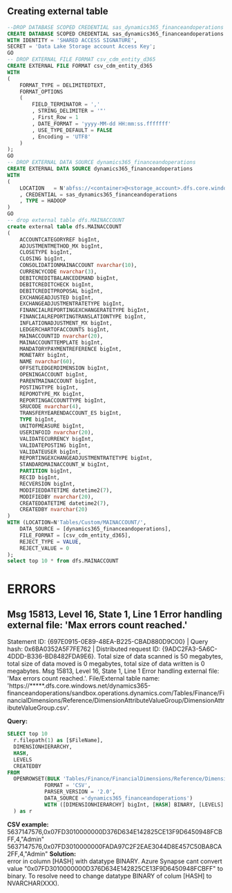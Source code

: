 ## Creating external table
```SQL
--DROP DATABASE SCOPED CREDENTIAL sas_dynamics365_financeandoperations
CREATE DATABASE SCOPED CREDENTIAL sas_dynamics365_financeandoperations
WITH IDENTITY = 'SHARED ACCESS SIGNATURE', 
SECRET = 'Data Lake Storage account Access Key';
GO
-- DROP EXTERNAL FILE FORMAT csv_cdm_entity_d365
CREATE EXTERNAL FILE FORMAT csv_cdm_entity_d365
WITH 
(  
    FORMAT_TYPE = DELIMITEDTEXT,
    FORMAT_OPTIONS 
    (     
        FIELD_TERMINATOR = ','
        , STRING_DELIMITER = '"'
        , First_Row = 1
        , DATE_FORMAT = 'yyyy-MM-dd HH:mm:ss.fffffff'
        , USE_TYPE_DEFAULT = FALSE 
        , Encoding = 'UTF8'
    )
);
GO
-- DROP EXTERNAL DATA SOURCE dynamics365_financeandoperations
CREATE EXTERNAL DATA SOURCE dynamics365_financeandoperations
WITH 
(    
    LOCATION   = N'abfss://<container>@<storage_account>.dfs.core.windows.net'
    , CREDENTIAL = sas_dynamics365_financeandoperations
    , TYPE = HADOOP 
)
GO
-- drop external table dfs.MAINACCOUNT
create external table dfs.MAINACCOUNT
(
    ACCOUNTCATEGORYREF bigInt, 
    ADJUSTMENTMETHOD_MX bigInt, 
    CLOSETYPE bigInt, 
    CLOSING bigInt, 
    CONSOLIDATIONMAINACCOUNT nvarchar(10), 
    CURRENCYCODE nvarchar(3), 
    DEBITCREDITBALANCEDEMAND bigInt, 
    DEBITCREDITCHECK bigInt, 
    DEBITCREDITPROPOSAL bigInt, 
    EXCHANGEADJUSTED bigInt, 
    EXCHANGEADJUSTMENTRATETYPE bigInt, 
    FINANCIALREPORTINGEXCHANGERATETYPE bigInt, 
    FINANCIALREPORTINGTRANSLATIONTYPE bigInt, 
    INFLATIONADJUSTMENT_MX bigInt,
    LEDGERCHARTOFACCOUNTS bigInt, 
    MAINACCOUNTID nvarchar(20), 
    MAINACCOUNTTEMPLATE bigInt, 
    MANDATORYPAYMENTREFERENCE bigInt, 
    MONETARY bigInt, 
    NAME nvarchar(60), 
    OFFSETLEDGERDIMENSION bigInt, 
    OPENINGACCOUNT bigInt, 
    PARENTMAINACCOUNT bigInt, 
    POSTINGTYPE bigInt, 
    REPOMOTYPE_MX bigInt, 
    REPORTINGACCOUNTTYPE bigInt, 
    SRUCODE nvarchar(4), 
    TRANSFERYEARENDACCOUNT_ES bigInt, 
    TYPE bigInt, 
    UNITOFMEASURE bigInt, 
    USERINFOID nvarchar(20), 
    VALIDATECURRENCY bigInt, 
    VALIDATEPOSTING bigInt, 
    VALIDATEUSER bigInt, 
    REPORTINGEXCHANGEADJUSTMENTRATETYPE bigInt, 
    STANDARDMAINACCOUNT_W bigInt, 
    PARTITION bigInt, 
    RECID bigInt, 
    RECVERSION bigInt, 
    MODIFIEDDATETIME datetime2(7), 
    MODIFIEDBY nvarchar(20), 
    CREATEDDATETIME datetime2(7), 
    CREATEDBY nvarchar(20)
)
WITH (LOCATION=N'Tables/Custom/MAINACCOUNT/',
    DATA_SOURCE = [dynamics365_financeandoperations],  
    FILE_FORMAT = [csv_cdm_entity_d365],
    REJECT_TYPE = VALUE,
    REJECT_VALUE = 0
);
select top 10 * from dfs.MAINACCOUNT 
```



# ERRORS
## Msg 15813, Level 16, State 1, Line 1 Error handling external file: 'Max errors count reached.'
Statement ID: {697E0915-0E89-48EA-B225-CBAD880D9C00} | Query hash: 0x6BA0352A5F7FE762 | Distributed request ID: {9ADC2FA3-5A6C-4DDD-B336-BD8482FDA9E6}. 
Total size of data scanned is 50 megabytes, total size of data moved is 0 megabytes, total size of data written is 0 megabytes.
Msg 15813, Level 16, State 1, Line 1 Error handling external file: 'Max errors count reached.'. 
File/External table name: 'https://*****.dfs.core.windows.net/dynamics365-financeandoperations/sandbox.operations.dynamics.com/Tables/Finance/FinancialDimensions/Reference/DimensionAttributeValueGroup/DimensionAttributeValueGroup.csv'.

**Query:**  
```SQL
SELECT top 10 
  r.filepath(1) as [$FileName], 
  DIMENSIONHIERARCHY, 
  HASH, 
  LEVELS
  CREATEDBY 
FROM 
  OPENROWSET(BULK 'Tables/Finance/FinancialDimensions/Reference/DimensionAttributeValueGroup/*.csv', 
            FORMAT = 'CSV', 
            PARSER_VERSION = '2.0', 
            DATA_SOURCE ='dynamics365_financeandoperations') 
            WITH ([DIMENSIONHIERARCHY] bigInt, [HASH] BINARY, [LEVELS] bigInt, [CREATEDBY] nvarchar(20)
  ) as r
```  
**CSV example:**  
5637147576,0x07FD3010000000D376D634E142825CE13F9D6450948FCBFF,4,"Admin"
5637147576,0x07FD3010000000FADA97C2F2EAE3044D8E457C50BA8CA2FF,4,"Admin"
**Solution:**  
error in column [HASH] with datatype BINARY. Azure Synapse cant convert value "0x07FD3010000000D376D634E142825CE13F9D6450948FCBFF"
to binary. To resolve need to change datatype BINARY of colum [HASH] to NVARCHAR(XXX).
